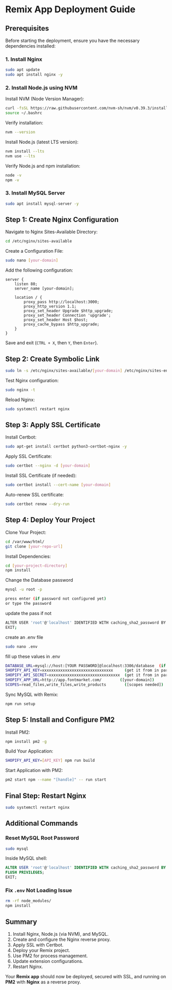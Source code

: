 # Remix App Deployment Guide

## Prerequisites
Before starting the deployment, ensure you have the necessary dependencies installed:

### 1. Install Nginx
```sh
sudo apt update
sudo apt install nginx -y
```

### 2. Install Node.js using NVM
Install NVM (Node Version Manager):
```sh
curl -fsSL https://raw.githubusercontent.com/nvm-sh/nvm/v0.39.3/install.sh | bash
source ~/.bashrc
```
Verify installation:
```sh
nvm --version
```
Install Node.js (latest LTS version):
```sh
nvm install --lts
nvm use --lts
```
Verify Node.js and npm installation:
```sh
node -v
npm -v
```

### 3. Install MySQL Server
```sh
sudo apt install mysql-server -y
```

## Step 1: Create Nginx Configuration
Navigate to Nginx Sites-Available Directory:
```sh
cd /etc/nginx/sites-available
```

Create a Configuration File:
```sh
sudo nano [your-domain]
```

Add the following configuration:
```nginx
server {
    listen 80;
    server_name [your-domain];

    location / {
        proxy_pass http://localhost:3000;
        proxy_http_version 1.1;
        proxy_set_header Upgrade $http_upgrade;
        proxy_set_header Connection 'upgrade';
        proxy_set_header Host $host;
        proxy_cache_bypass $http_upgrade;
    }
}
```
Save and exit (`CTRL + X`, then `Y`, then `Enter`).

## Step 2: Create Symbolic Link
```sh
sudo ln -s /etc/nginx/sites-available/[your-domain] /etc/nginx/sites-enabled/
```

Test Nginx configuration:
```sh
sudo nginx -t
```

Reload Nginx:
```sh
sudo systemctl restart nginx
```

## Step 3: Apply SSL Certificate
Install Certbot:
```sh
sudo apt-get install certbot python3-certbot-nginx -y
```

Apply SSL Certificate:
```sh
sudo certbot --nginx -d [your-domain]
```

Install SSL Certificate (if needed):
```sh
sudo certbot install --cert-name [your-domain]
```

Auto-renew SSL certificate:
```sh
sudo certbot renew --dry-run
```

## Step 4: Deploy Your Project
Clone Your Project:
```sh
cd /var/www/html/
git clone [your-repo-url]
```

Install Dependencies:
```sh
cd [your-project-directory]
npm install
```

Change the Database password

```sh
mysql -u root -p
```

```sh
press enter (if password not configured yet)
or type the password
```

update the pass if not

```sh
ALTER USER 'root'@'localhost' IDENTIFIED WITH caching_sha2_password BY '[YOUR PASSWORD]';
EXIT;
```

create an .env file

```sh
sudo nano .env
```

fill up these values in .env

```sh
DATABASE_URL=mysql://host:[YOUR PASSWORD]@localhost:3306/database  (if using mysql)
SHOPIFY_API_KEY=xxxxxxxxxxxxxxxxxxxxxxxxxxxxxxx     (get it from in partner dashboard app config mentioned as Client ID)
SHOPIFY_API_SECRET=xxxxxxxxxxxxxxxxxxxxxxxxxxxxxxx  (get it from in partner dashboard app config mentioned as Client secret)
SHOPIFY_APP_URL=http://app.fontmarket.com/        ([your-domain])
SCOPES=read_files,write_files,write_products        ([scopes needed])
```

Sync MySQL with Remix:
```sh
npm run setup
```

## Step 5: Install and Configure PM2
Install PM2:
```sh
npm install pm2 -g
```

Build Your Application:
```sh
SHOPIFY_API_KEY=[API_KEY] npm run build
```

Start Application with PM2:
```sh
pm2 start npm --name "[handle]" -- run start
```

## Final Step: Restart Nginx
```sh
sudo systemctl restart nginx
```

## Additional Commands
### Reset MySQL Root Password
```sh
sudo mysql
```
Inside MySQL shell:
```sql
ALTER USER 'root'@'localhost' IDENTIFIED WITH caching_sha2_password BY 'Lifebrand321';
FLUSH PRIVILEGES;
EXIT;
```

### Fix `.env` Not Loading Issue
```sh
rm -rf node_modules/
npm install
```

## Summary
1. Install Nginx, Node.js (via NVM), and MySQL.
2. Create and configure the Nginx reverse proxy.
3. Apply SSL with Certbot.
4. Deploy your Remix project.
5. Use PM2 for process management.
6. Update extension configurations.
7. Restart Nginx.

Your **Remix app** should now be deployed, secured with SSL, and running on **PM2** with **Nginx** as a reverse proxy.

